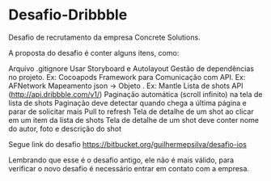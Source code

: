 # Desafio-Dribbble

Desafio de recrutamento da empresa Concrete Solutions.

A proposta do desafio é conter alguns itens, como:

Arquivo .gitignore
Usar Storyboard e Autolayout
Gestão de dependências no projeto. Ex: Cocoapods
Framework para Comunicação com API. Ex: AFNetwork
Mapeamento json -> Objeto . Ex: Mantle
Lista de shots API (http://api.dribbble.com/v1/)
Paginação automática (scroll infinito) na tela de lista de shots
Paginação deve detectar quando chega a última página e parar de solicitar mais
Pull to refresh
Tela de detalhe de um shot ao clicar em um item da lista de shots
Tela de detalhe de um shot deve conter nome do autor, foto e descrição do shot

Segue link do desafio https://bitbucket.org/guilhermepsilva/desafio-ios

Lembrando que esse é o desafio antigo, ele não é mais válido, para verificar o novo desafio é necessário entrar em contato com a empresa.
